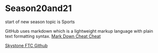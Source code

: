 # Season20and21

start of new season
topic is Sports

GitHub uses markdown which is a lightweight markup language with plain text formatting syntax.  [Mark Down Cheat Cheat](https://github.com/adam-p/markdown-here/wiki/Markdown-Cheatsheet)

[Skystone FTC Github](https://github.com/FIRST-Tech-Challenge/SkyStone)
